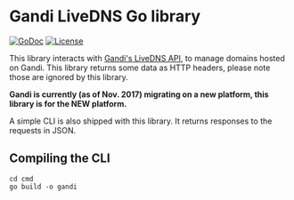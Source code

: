 Gandi LiveDNS Go library
========================

[![GoDoc](https://godoc.org/github.com/tiramiseb/go-gandi-livedns?status.svg)](https://godoc.org/github.com/tiramiseb/go-gandi-livedns)
[![License](https://img.shields.io/badge/license-MIT-blue.svg)](https://raw.githubusercontent.com/tiramiseb/go-gandi-livedns/master/LICENSE)

This library interacts with [Gandi's LiveDNS API](http://doc.livedns.gandi.net/), to manage domains hosted on Gandi. This library returns some data as HTTP headers, please note those are ignored by this library.

**Gandi is currently (as of Nov. 2017) migrating on a new platform, this library is for the NEW platform.**

A simple CLI is also shipped with this library. It returns responses to the requests in JSON.

Compiling the CLI
-----------------

```
cd cmd
go build -o gandi
```
